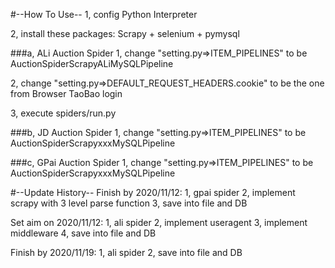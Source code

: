 #--How To Use--
1, config Python Interpreter

2, install these packages: Scrapy + selenium + pymysql

###a, ALi Auction Spider
1, change "setting.py=>ITEM_PIPELINES" to be AuctionSpiderScrapyALiMySQLPipeline

2, change "setting.py=>DEFAULT_REQUEST_HEADERS.cookie" to be the one from Browser TaoBao login

3, execute spiders/run.py

###b, JD Auction Spider
1, change "setting.py=>ITEM_PIPELINES" to be AuctionSpiderScrapyxxxMySQLPipeline

###c, GPai Auction Spider
1, change "setting.py=>ITEM_PIPELINES" to be AuctionSpiderScrapyxxxMySQLPipeline



#--Update History--
Finish by 2020/11/12:
1, gpai spider
2, implement scrapy with 3 level parse function
3, save into file and DB

Set aim on 2020/11/12:
1, ali spider
2, implement useragent
3, implement middleware
4, save into file and DB

Finish by 2020/11/19:
1, ali spider
2, save into file and DB
